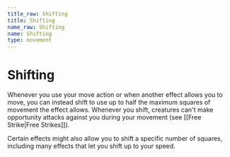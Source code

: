 ```yaml
---
title_raw: Shifting
title: Shifting
name_raw: Shifting
name: Shifting
type: movement
---
```


# Shifting

Whenever you use your move action or when another effect allows you to move, you can instead shift to use up to half the maximum squares of movement the effect allows. Whenever you shift, creatures can't make opportunity attacks against you during your movement (see [[Free Strike\|Free Strikes]]).

Certain effects might also allow you to shift a specific number of squares, including many effects that let you shift up to your speed.
